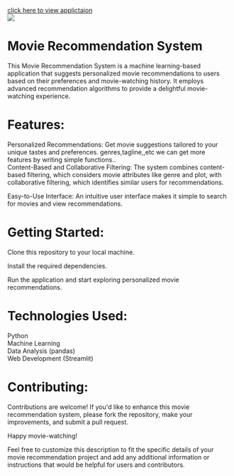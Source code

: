 <a href="https://movierecommendationsystem-narendersoppoju.streamlit.app/">click here to view applictaion</a><br>
<img src="https://www.passionateinmarketing.com/wp-content/uploads/2021/08/15.jpg">

# Movie Recommendation System
This Movie Recommendation System is a machine learning-based application that suggests personalized movie recommendations to users based on their preferences and movie-watching history. It employs advanced recommendation algorithms to provide a delightful movie-watching experience.

# Features:
Personalized Recommendations: Get movie suggestions tailored to your unique tastes and preferences.
genres,tagline,,etc we can get more features by writing simple functions..
<br>
Content-Based and Collaborative Filtering: The system combines content-based filtering, which considers movie attributes like genre and plot, with collaborative filtering, which identifies similar users for recommendations.

Easy-to-Use Interface: An intuitive user interface makes it simple to search for movies and view recommendations.


# Getting Started:
Clone this repository to your local machine.<br>

Install the required dependencies.<br>

Run the application and start exploring personalized movie recommendations.

# Technologies Used:
Python<br>
Machine Learning <br>
Data Analysis (pandas)<br>
Web Development (Streamlit)
# Contributing:
Contributions are welcome! If you'd like to enhance this movie recommendation system, please fork the repository, make your improvements, and submit a pull request.

Happy movie-watching!

Feel free to customize this description to fit the specific details of your movie recommendation project and add any additional information or instructions that would be helpful for users and contributors.
